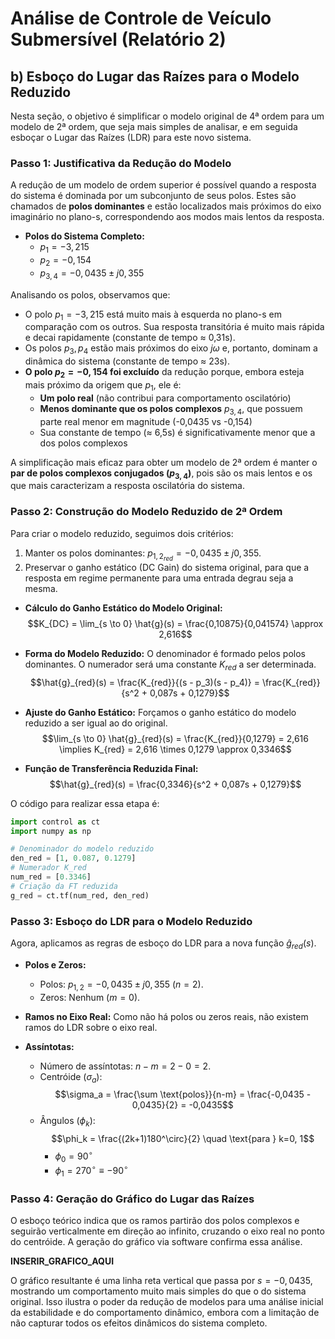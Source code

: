 # Análise de Controle de Veículo Submersível (Relatório 2)

## b) Esboço do Lugar das Raízes para o Modelo Reduzido

Nesta seção, o objetivo é simplificar o modelo original de 4ª ordem para um modelo de 2ª ordem, que seja mais simples de analisar, e em seguida esboçar o Lugar das Raízes (LDR) para este novo sistema.

### Passo 1: Justificativa da Redução do Modelo

A redução de um modelo de ordem superior é possível quando a resposta do sistema é dominada por um subconjunto de seus polos. Estes são chamados de **polos dominantes** e estão localizados mais próximos do eixo imaginário no plano-s, correspondendo aos modos mais lentos da resposta.

- **Polos do Sistema Completo:**
  - $p_1 = -3,215$
  - $p_2 = -0,154$
  - $p_{3,4} = -0,0435 \pm j0,355$

Analisando os polos, observamos que:
- O polo $p_1 = -3,215$ está muito mais à esquerda no plano-s em comparação com os outros. Sua resposta transitória é muito mais rápida e decai rapidamente (constante de tempo ≈ 0,31s).
- Os polos $p_3, p_4$ estão mais próximos do eixo $j\omega$ e, portanto, dominam a dinâmica do sistema (constante de tempo ≈ 23s).
- **O polo $p_2 = -0,154$ foi excluído** da redução porque, embora esteja mais próximo da origem que $p_1$, ele é:
  - **Um polo real** (não contribui para comportamento oscilatório)
  - **Menos dominante que os polos complexos** $p_{3,4}$, que possuem parte real menor em magnitude (-0,0435 vs -0,154)
  - Sua constante de tempo (≈ 6,5s) é significativamente menor que a dos polos complexos

A simplificação mais eficaz para obter um modelo de 2ª ordem é manter o **par de polos complexos conjugados ($p_{3,4}$)**, pois são os mais lentos e os que mais caracterizam a resposta oscilatória do sistema.

### Passo 2: Construção do Modelo Reduzido de 2ª Ordem

Para criar o modelo reduzido, seguimos dois critérios:

1. Manter os polos dominantes: $p_{1,2_{red}} = -0,0435 \pm j0,355$.
2. Preservar o ganho estático (DC Gain) do sistema original, para que a resposta em regime permanente para uma entrada degrau seja a mesma.

- **Cálculo do Ganho Estático do Modelo Original:**
  $$K_{DC} = \lim_{s \to 0} \hat{g}(s) = \frac{0,10875}{0,041574} \approx 2,616$$

- **Forma do Modelo Reduzido:** O denominador é formado pelos polos dominantes. O numerador será uma constante $K_{red}$ a ser determinada.
  $$\hat{g}_{red}(s) = \frac{K_{red}}{(s - p_3)(s - p_4)} = \frac{K_{red}}{s^2 + 0,087s + 0,1279}$$

- **Ajuste do Ganho Estático:** Forçamos o ganho estático do modelo reduzido a ser igual ao do original.
  $$\lim_{s \to 0} \hat{g}_{red}(s) = \frac{K_{red}}{0,1279} = 2,616 \implies K_{red} = 2,616 \times 0,1279 \approx 0,3346$$

- **Função de Transferência Reduzida Final:**
  $$\hat{g}_{red}(s) = \frac{0,3346}{s^2 + 0,087s + 0,1279}$$

O código para realizar essa etapa é:

```python
import control as ct
import numpy as np

# Denominador do modelo reduzido
den_red = [1, 0.087, 0.1279]
# Numerador K_red
num_red = [0.3346]
# Criação da FT reduzida
g_red = ct.tf(num_red, den_red)
```

### Passo 3: Esboço do LDR para o Modelo Reduzido

Agora, aplicamos as regras de esboço do LDR para a nova função $\hat{g}_{red}(s)$.

- **Polos e Zeros:**
  - Polos: $p_{1,2} = -0,0435 \pm j0,355$ ($n=2$).
  - Zeros: Nenhum ($m=0$).

- **Ramos no Eixo Real:** Como não há polos ou zeros reais, não existem ramos do LDR sobre o eixo real.

- **Assíntotas:**
  - Número de assíntotas: $n - m = 2 - 0 = 2$.
  - Centróide ($\sigma_a$):
    $$\sigma_a = \frac{\sum \text{polos}}{n-m} = \frac{-0,0435 - 0,0435}{2} = -0,0435$$
  - Ângulos ($\phi_k$):
    $$\phi_k = \frac{(2k+1)180^\circ}{2} \quad \text{para } k=0, 1$$
    - $\phi_0 = 90^\circ$
    - $\phi_1 = 270^\circ \equiv -90^\circ$

### Passo 4: Geração do Gráfico do Lugar das Raízes

O esboço teórico indica que os ramos partirão dos polos complexos e seguirão verticalmente em direção ao infinito, cruzando o eixo real no ponto do centróide. A geração do gráfico via software confirma essa análise.

**INSERIR_GRAFICO_AQUI**

O gráfico resultante é uma linha reta vertical que passa por $s = -0,0435$, mostrando um comportamento muito mais simples do que o do sistema original. Isso ilustra o poder da redução de modelos para uma análise inicial da estabilidade e do comportamento dinâmico, embora com a limitação de não capturar todos os efeitos dinâmicos do sistema completo.